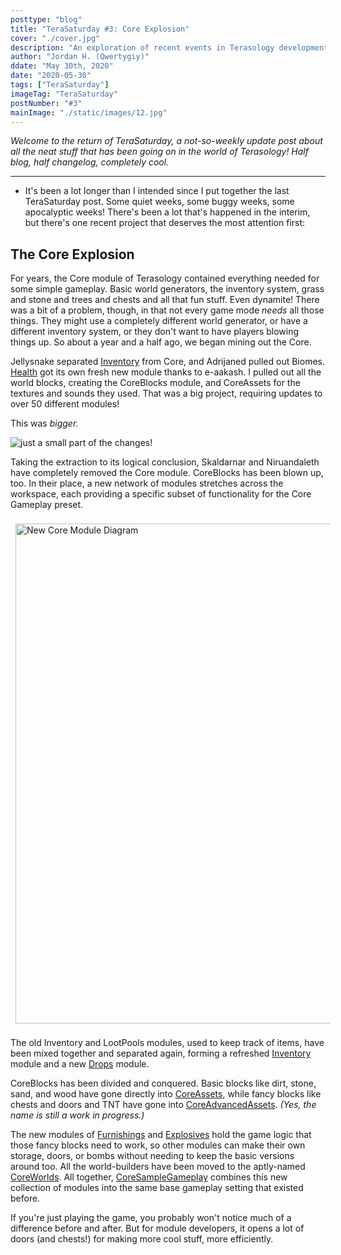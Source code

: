 ```yaml
---
posttype: "blog"
title: "TeraSaturday #3: Core Explosion"
cover: "./cover.jpg"
description: "An exploration of recent events in Terasology development."
author: "Jordan H. (Qwertygiy)"
ddate: "May 30th, 2020"
date: "2020-05-30"
tags: ["TeraSaturday"]
imageTag: "TeraSaturday"
postNumber: "#3"
mainImage: "./static/images/12.jpg"
---
```


_Welcome to the return of TeraSaturday, a not-so-weekly update post about all the neat stuff that has been going on in 
the world of Terasology! Half blog, half changelog, completely cool._

------------------------

* It's been a lot longer than I intended since I put together the last TeraSaturday post. Some quiet weeks, some buggy 
weeks, some apocalyptic weeks! There's been a lot that's happened in the interim, but there's one 
recent project that deserves the most attention first:

## The Core Explosion

For years, the Core module of Terasology contained everything needed for some simple gameplay. Basic world generators, 
the inventory system, grass and stone and trees and chests and all that fun stuff. Even dynamite! There was a bit of a 
problem, though, in that not every game mode *needs* all those things. They might use a completely different world 
generator, or have a different inventory system, or they don't want to have players blowing things up. So about a year 
and a half ago, we began mining out the Core.

Jellysnake separated [Inventory] from Core, and Adrijaned pulled out Biomes. [Health] got its own fresh new module thanks
 to e-aakash. I pulled out all the world blocks, creating the CoreBlocks module, and CoreAssets for the textures and 
 sounds they used. That was a big project, requiring updates to over 50 different modules!

This was _bigger._

![just a small part of the changes!](https://cdn.discordapp.com/attachments/696830442065625118/712674385391255562/unknown.jpg)

Taking the extraction to its logical conclusion, Skaldarnar and Niruandaleth have completely removed the Core module. 
CoreBlocks has been blown up, too. In their place, a new network of modules stretches across the workspace, each 
providing a specific subset of functionality for the Core Gameplay preset.

<img src="https://i.imgur.com/qBHbynr.jpg" alt="New Core Module Diagram" style="width:800px;padding:8px">

The old Inventory and LootPools modules, used to keep track of items, have been mixed together and separated again, 
forming a refreshed [Inventory] module and a new [Drops] module.

CoreBlocks has been divided and conquered. Basic blocks like dirt, stone, sand, and wood have gone directly into 
[CoreAssets], while fancy blocks like chests and doors and TNT have gone into [CoreAdvancedAssets]. 
_(Yes, the name is still a work in progress.)_

The new modules of [Furnishings] and [Explosives] hold the game logic that those fancy blocks need to work, so other modules
 can make their own storage, doors, or bombs without needing to keep the basic versions around too. All the 
 world-builders have been moved to the aptly-named [CoreWorlds]. All together, [CoreSampleGameplay] combines this new 
 collection of modules into the same base gameplay setting that existed before.
 
If you're just playing the game, you probably won't notice much of a difference before and after. But for module 
developers, it opens a lot of doors (and chests!) for making more cool stuff, more efficiently.

<!-- References -->
[CoreAdvancedAssets]: https://github.com/Terasology/CoreAdvancedAssets
[CoreAssets]: https://github.com/Terasology/CoreAssets
[CoreSampleGameplay]: https://github.com/Terasology/CoreAssets
[CoreWorlds]: https://github.com/Terasology/CoreWorlds
[Drops]: https://github.com/Terasology/Drops
[Explosives]: https://github.com/Terasology/Explosives
[Inventory]: https://github.com/Terasology/Inventory
[Furnishings]: https://github.com/Terasology/Furnishings
[Health]: https://github.com/Terasology/Health